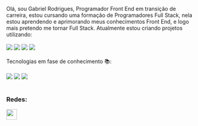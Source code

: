 Olá, sou Gabriel Rodrigues, Programador Front End em transição de carreira, estou cursando uma formação de Programadores Full Stack, nela estou aprendendo e aprimorando meus conhecimentos Front End, e logo mais pretendo me tornar Full Stack. Atualmente estou criando projetos utilizando:
<br>
<br>
<img src="https://img.shields.io/badge/HTML5-E34F26?style=for-the-badge&logo=html5&logoColor=white"/>
<img src="https://img.shields.io/badge/CSS3-1572B6?style=for-the-badge&logo=css3&logoColor=white"/>
<img src="https://img.shields.io/badge/JavaScript-F7DF1E?style=for-the-badge&logo=javascript&logoColor=black"/>
<img src="https://img.shields.io/badge/Bootstrap-563D7C?style=for-the-badge&logo=bootstrap&logoColor=white"/>
<br>
<br>
Tecnologias em fase de conhecimento :books:: 
<br>
<br>
<img src="https://img.shields.io/badge/React-20232A?style=for-the-badge&logo=react&logoColor=61DAFB"/>
<img src="https://img.shields.io/badge/Node.js-43853D?style=for-the-badge&logo=node.js&logoColor=white"/>
<img src="https://img.shields.io/badge/TypeScript-007ACC?style=for-the-badge&logo=typescript&logoColor=white"/>
<br>
<br>
### Redes:

<a href="https://www.linkedin.com/in/gabrielrodrigues08/">
  <img width="28px" src="https://github.com/user-attachments/assets/41c441e3-4102-4d8b-b969-becec50e096d"/>
</a>
